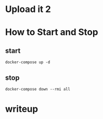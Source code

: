 # Upload it 2

# How to Start and Stop
## start
```shell
docker-compose up -d
```

## stop
```shell
docker-compose down --rmi all
```

# writeup

